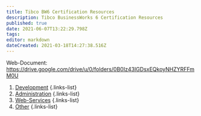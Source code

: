```yaml
---
title: Tibco BW6 Certification Resources
description: Tibco BusinessWorks 6 Certification Resources
published: true
date: 2021-06-07T13:22:29.798Z
tags: 
editor: markdown
dateCreated: 2021-03-18T14:27:38.516Z
---
```


Web-Document: https://drive.google.com/drive/u/0/folders/0B0Iz43IGDsxEQkoyNHZYRFFmM0U

1. [Development](/certification/tibco/bw/6/Development)
{.links-list}
2. [Administration](/certification/tibco/bw/6/AdminiStartion)
{.links-list}
3. [Web-Services](/certification/tibco/bw/6/Web-Services)
{.links-list}
4. [Other](/certification/tibco/bw/6/Other)
{.links-list}









